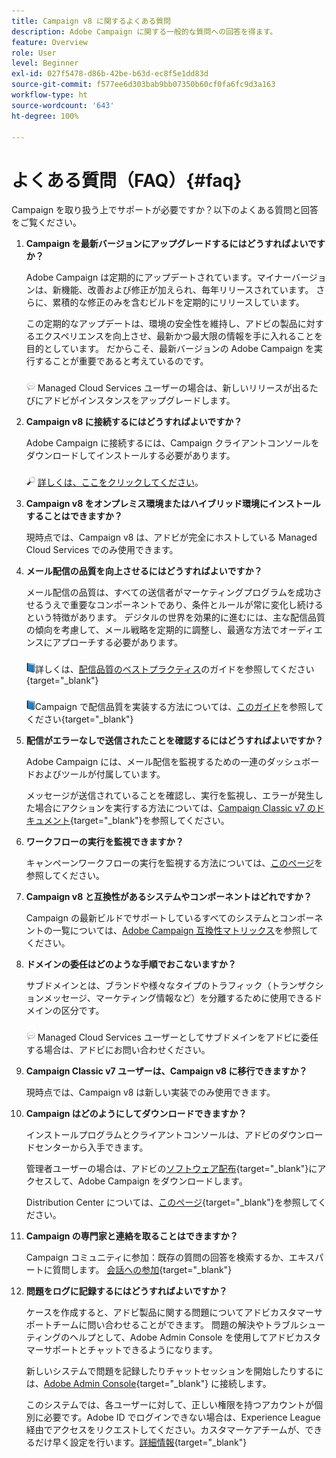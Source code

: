```yaml
---
title: Campaign v8 に関するよくある質問
description: Adobe Campaign に関する一般的な質問への回答を得ます。
feature: Overview
role: User
level: Beginner
exl-id: 027f5478-d86b-42be-b63d-ec8f5e1dd83d
source-git-commit: f577ee6d303bab9bb07350b60cf0fa6fc9d3a163
workflow-type: ht
source-wordcount: '643'
ht-degree: 100%

---
```


# よくある質問（FAQ）{#faq}

Campaign を取り扱う上でサポートが必要ですか？以下のよくある質問と回答をご覧ください。

1. **Campaign を最新バージョンにアップグレードするにはどうすればよいですか？**

   Adobe Campaign は定期的にアップデートされています。マイナーバージョンは、新機能、改善および修正が加えられ、毎年リリースされています。 さらに、累積的な修正のみを含むビルドを定期的にリリースしています。

   この定期的なアップデートは、環境の安全性を維持し、アドビの製品に対するエクスペリエンスを向上させ、最新かつ最大限の情報を手に入れることを目的としています。 だからこそ、最新バージョンの Adobe Campaign を実行することが重要であると考えているのです。

   ![](../assets/do-not-localize/speech.png) Managed Cloud Services ユーザーの場合は、新しいリリースが出るたびにアドビがインスタンスをアップグレードします。

1. **Campaign v8 に接続するにはどうすればよいですか？**

   Adobe Campaign に接続するには、Campaign クライアントコンソールをダウンロードしてインストールする必要があります。

   ![](../assets/do-not-localize/glass.png) [詳しくは、ここをクリックしてください](connect.md)。

1. **Campaign v8 をオンプレミス環境またはハイブリッド環境にインストールすることはできますか？**

   現時点では、Campaign v8 は、アドビが完全にホストしている Managed Cloud Services でのみ使用できます。

1. **メール配信の品質を向上させるにはどうすればよいですか？**

   メール配信の品質は、すべての送信者がマーケティングプログラムを成功させるうえで重要なコンポーネントであり、条件とルールが常に変化し続けるという特徴があります。 デジタルの世界を効果的に進むには、主な配信品質の傾向を考慮して、メール戦略を定期的に調整し、最適な方法でオーディエンスにアプローチする必要があります。

   ![](../assets/do-not-localize/book.png)詳しくは、[配信品質のベストプラクティス](https://experienceleague.adobe.com/docs/deliverability-learn/deliverability-best-practice-guide/introduction.html?lang=ja)のガイドを参照してください{target="_blank"}

   ![](../assets/do-not-localize/book.png)Campaign で配信品質を実装する方法については、[このガイド](https://experienceleague.adobe.com/docs/deliverability-learn/deliverability-best-practice-guide/additional-resources/general-resources.html?lang=ja)を参照してください{target="_blank"}

1. **配信がエラーなしで送信されたことを確認するにはどうすればよいですか？**

   Adobe Campaign には、メール配信を監視するための一連のダッシュボードおよびツールが付属しています。

   メッセージが送信されていることを確認し、実行を監視し、エラーが発生した場合にアクションを実行する方法については、[Campaign Classic v7 のドキュメント](https://experienceleague.adobe.com/docs/campaign-classic/using/sending-messages/monitoring-deliveries/about-delivery-monitoring.html?lang=ja){target="_blank"}を参照してください。

1. **ワークフローの実行を監視できますか？**

   キャンペーンワークフローの実行を監視する方法については、[このページ](https://experienceleague.adobe.com/docs/campaign/automation/workflows/executing-a-workflow/start-a-workflow.html?lang=ja)を参照してください。

1. **Campaign v8 と互換性があるシステムやコンポーネントはどれですか？**

   Campaign の最新ビルドでサポートしているすべてのシステムとコンポーネントの一覧については、[Adobe Campaign 互換性マトリックス](compatibility-matrix.md)を参照してください。

1. **ドメインの委任はどのような手順でおこないますか？**

   サブドメインとは、ブランドや様々なタイプのトラフィック（トランザクションメッセージ、マーケティング情報など）を分離するために使用できるドメインの区分です。

   ![](../assets/do-not-localize/speech.png) Managed Cloud Services ユーザーとしてサブドメインをアドビに委任する場合は、アドビにお問い合わせください。

1. **Campaign Classic v7 ユーザーは、Campaign v8 に移行できますか？**

   現時点では、Campaign v8 は新しい実装でのみ使用できます。

1. **Campaign はどのようにしてダウンロードできますか？**

   インストールプログラムとクライアントコンソールは、アドビのダウンロードセンターから入手できます。

   管理者ユーザーの場合は、アドビの[ソフトウェア配布](https://experience.adobe.com/#/downloads/content/software-distribution/jp/campaign.html){target="_blank"}にアクセスして、Adobe Campaign をダウンロードします。

   Distribution Center については、[このページ](https://experienceleague.adobe.com/docs/experience-cloud/software-distribution/home.html?lang=ja){target="_blank"}を参照してください。

1. **Campaign の専門家と連絡を取ることはできますか？**

   Campaign コミュニティに参加：既存の質問の回答を検索するか、エキスパートに質問します。 [会話への参加](https://experienceleaguecommunities.adobe.com/t5/adobe-campaign-classic/ct-p/adobe-campaign-classic-community){target="_blank"}


1. **問題をログに記録するにはどうすればよいですか？**

   ケースを作成すると、アドビ製品に関する問題についてアドビカスタマーサポートチームに問い合わせることができます。 問題の解決やトラブルシューティングのヘルプとして、Adobe Admin Console を使用してアドビカスタマーサポートとチャットできるようになります。

   新しいシステムで問題を記録したりチャットセッションを開始したりするには、[Adobe Admin Console](https://adminConsole.adobe.com/overview){target="_blank"} に接続します。

   このシステムでは、各ユーザーに対して、正しい権限を持つアカウントが個別に必要です。Adobe ID でログインできない場合は、Experience League 経由でアクセスをリクエストしてください。カスタマーケアチームが、できるだけ早く設定を行います。[詳細情報](https://helpx.adobe.com/jp/enterprise/admin-guide.html/enterprise/using/support-for-experience-cloud.ug.html){target="_blank"}
